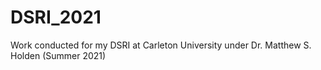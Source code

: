 # DSRI_2021
Work conducted for my DSRI at Carleton University under Dr. Matthew S. Holden (Summer 2021)
